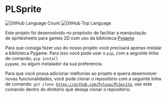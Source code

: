 # PLSprite

<img alt="GitHub Language Count" src="https://img.shields.io/github/languages/count/Pyluuu/PLSprite" />
<img alt="GitHub Top Language" src="https://img.shields.io/github/languages/top/Pyluuu/PLSprite" />
<img alt="" src="https://img.shields.io/github/repo-size/Pyluuu/PLSprite" />


Este projeto foi desenvolvido no propósito de facilitar a manipulação<br/>
de spritesheets para games 2D com uso da biblioteca <a href="https://pygame.org">Pygame</a>

Para que consiga fazer uso do nosso projeto você precisará apenas instalar 
a biblioteca Pygame. Para isso você pode usar o <code>pip</code>, com a seguinte linha
de comando, <code>pip install pygame</code>, ou algum instalador da sua preferencia.

Para que você possa adicionar melhorias ao projeto e queira desenvolver novas
funcionalidades, você pode clonar o repositório com a seguinte linha de comando: <code>git clone https://github.com/Pyluuu/PLSprite</code>, use este comando dentro do diretório que deseja clonar o repositório.

